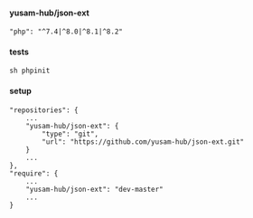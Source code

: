 #### yusam-hub/json-ext

    "php": "^7.4|^8.0|^8.1|^8.2"

#### tests

    sh phpinit

#### setup

    "repositories": {
        ...
        "yusam-hub/json-ext": {
            "type": "git",
            "url": "https://github.com/yusam-hub/json-ext.git"
        }
        ...
    },
    "require": {
        ...
        "yusam-hub/json-ext": "dev-master"
        ...
    }